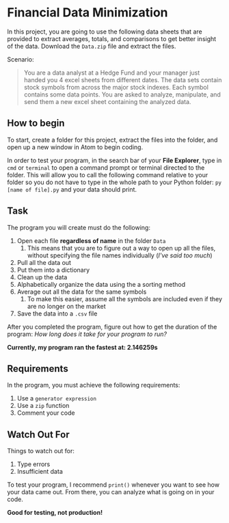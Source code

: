 # Financial Data Minimization
In this project, you are going to use the following data sheets that are provided to extract averages, totals, and comparisons to get better insight of the data. Download the `Data.zip` file and extract the files.

Scenario:
> You are a data analyst at a Hedge Fund and your manager just handed you 4 excel sheets from different dates. The data sets contain stock symbols from across the major stock indexes. Each symbol contains some data points. You are asked to analyze, manipulate, and send them a new excel sheet containing the analyzed data.

## How to begin
To start, create a folder for this project, extract the files into the folder, and open up a new window in Atom to begin coding.

In order to test your program, in the search bar of your **File Explorer**, type in `cmd` or `terminal` to open a command prompt or terminal directed to the folder. This will allow you to call the following command relative to your folder so you do not have to type in the whole path to your Python folder: `py [name of file].py` and your data should print.

## Task
The program you will create must do the following:
1. Open each file **regardless of name** in the folder `Data`
   1. This means that you are to figure out a way to open up all the files, without specifying the file names individually (*I've said too much*)
1. Pull all the data out
1. Put them into a dictionary
1. Clean up the data
1. Alphabetically organize the data using the a sorting method
1. Average out all the data for the same symbols
   1. To make this easier, assume all the symbols are included even if they are no longer on the market
1. Save the data into a `.csv` file

After you completed the program, figure out how to get the duration of the program: *How long does it take for your program to run?*

**Currently, my program ran the fastest at: 2.146259s**

## Requirements
In the program, you must achieve the following requirements:
1. Use a `generator expression`
1. Use a `zip` function
1. Comment your code

## Watch Out For
Things to watch out for:
1. Type errors
1. Insufficient data

To test your program, I recommend `print()` whenever you want to see how your data came out. From there, you can analyze what is going on in your code.

**Good for testing, not production!**
